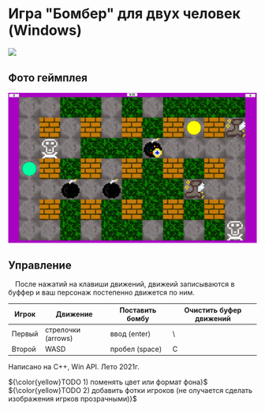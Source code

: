 # Игра "Бомбер" для двух человек (Windows)

[<img src="Info/I_Icon.ico" width="160"/>](Info/I_Icon.ico)

## Фото геймплея

[<img src="Info/in_game.jpg" width="600"/>](Info/in_game.jpg)

## Управление
&emsp;После нажатий на клавиши движений, движеий записываются в буффер и ваш персонаж постепенно движется по ним.<br>

|Игрок|Движение|Поставить бомбу|Очистить буфер движений|
|-|-|-|-|
|Первый|стрелочки (arrows)|ввод (enter)|\\ |
|Второй|WASD|пробел (space)|C|


Написано на C++, Win API. Лето 2021г.

 ${\color{yellow}TODO 1) поменять цвет или формат фона}$
 ${\color{yellow}TODO 2) добавить фотки игроков (не олучается сделать изображения игрков прозрачными)}$